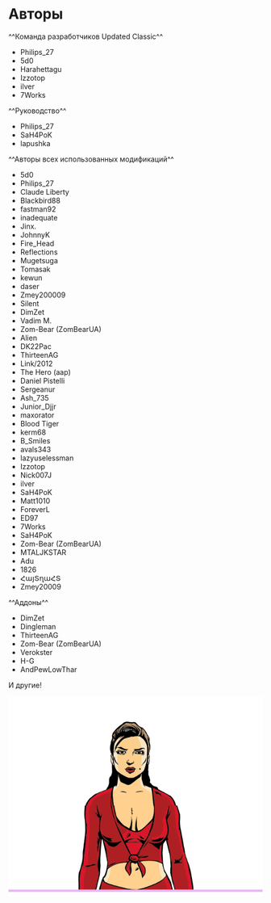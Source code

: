 # Авторы

<!-- ![alt](../../assets/gta3/authors.png)  -->

^^Команда разработчиков Updated Classic^^

- Philips_27
- 5d0
- Harahettagu
- Izzotop
- ilver
- 7Works

^^Руководство^^

- Philips_27
- SaH4PoK
- lapushka

^^Авторы всех использованных модификаций^^

- 5d0
- Philips_27
- Claude Liberty
- Blackbird88
- fastman92
- inadequate
- Jinx.
- JohnnyK
- Fire_Head
- Reflections
- Mugetsuga
- Tomasak
- kewun
- daser
- Zmey200009
- Silent
- DimZet
- Vadim M.
- Zom-Bear (ZomBearUA)
- Alien
- DK22Pac
- ThirteenAG
- Link/2012
- The Hero (aap)
- Daniel Pistelli
- Sergeanur
- Ash_735
- Junior_Djjr
- maxorator
- Blood Tiger
- kerm68
- B_Smiles
- avals343
- lazyuselessman
- Izzotop
- Nick007J
- ilver
- SaH4PoK
- Matt1010
- ForeverL
- ED97
- 7Works
- SaH4PoK
- Zom-Bear (ZomBearUA)
- MTALJKSTAR
- Adu
- 1826
- ՀայՏղաՀՏ
- Zmey20009

^^Аддоны^^

- DimZet
- Dingleman
- ThirteenAG
- Zom-Bear (ZomBearUA)
- Verokster
- H-G
- AndPewLowThar

И другие!

![alt](../../assets/gta3/char_0006.png)